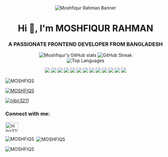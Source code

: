 <p align="center">
  <img src="https://i.ibb.co/Cph5cxzV/final.png" alt="Moshfiqur Rahman Banner" />
</p>

<h1 align="center">Hi 👋, I'm MOSHFIQUR RAHMAN</h1>
<h3 align="center">A PASSIONATE FRONTEND DEVELOPER FROM BANGLADESH</h3>




<p align="center">
  <img src="https://github-readme-stats.vercel.app/api?username=MOSHFIQS&theme=panda&hide_border=false&show_icons=true" alt="Moshfiqur's GitHub stats" />
  
  <img src="https://nirzak-streak-stats.vercel.app/?user=MOSHFIQS&theme=panda&hide_border=false" alt="GitHub Streak" />
  <br/>
  <img src="https://github-readme-stats.vercel.app/api/top-langs/?username=MOSHFIQS&theme=panda&layout=compact&hide_border=false" alt="Top Languages" />
</p>




<p align="center">
  <img src="https://img.shields.io/badge/html5-%23E34F26.svg?&style=for-the-badge&logo=html5&logoColor=white" />
  <img src="https://img.shields.io/badge/css3-%231572B6.svg?&style=for-the-badge&logo=css3&logoColor=white" />
  <img src="https://img.shields.io/badge/javascript-%23323330.svg?&style=for-the-badge&logo=javascript&logoColor=%23F7DF1E" />
  <img src="https://img.shields.io/badge/react-%2320232a.svg?&style=for-the-badge&logo=react&logoColor=%2361DAFB" />
  <img src="https://img.shields.io/badge/next.js-black?style=for-the-badge&logo=next.js&logoColor=white" />
  <img src="https://img.shields.io/badge/tailwindcss-%2338B2AC.svg?&style=for-the-badge&logo=tailwind-css&logoColor=white" />
  <img src="https://img.shields.io/badge/express.js-%23404d59.svg?&style=for-the-badge&logo=express&logoColor=%2361DAFB" />
  <img src="https://img.shields.io/badge/node.js-6DA55F?style=for-the-badge&logo=node.js&logoColor=white" />
  <img src="https://img.shields.io/badge/mongodb-%234ea94b.svg?style=for-the-badge&logo=mongodb&logoColor=white" />
  <img src="https://img.shields.io/badge/firebase-%23039BE5.svg?&style=for-the-badge&logo=firebase&logoColor=white" />
  <img src="https://img.shields.io/badge/vercel-%23000000.svg?&style=for-the-badge&logo=vercel&logoColor=white" />
  <img src="https://img.shields.io/badge/postman-FF6C37?style=for-the-badge&logo=postman&logoColor=white" />
  <img src="https://img.shields.io/badge/photoshop-31A8FF?style=for-the-badge&logo=adobe-photoshop&logoColor=white" />
</p>





<p align="left"> <img src="https://komarev.com/ghpvc/?username=MOSHFIQS&label=Profile%20views&color=0e75b6&style=flat" alt="MOSHFIQS" /> </p>

<p align="left"> <a href="https://github.com/ryo-ma/github-profile-trophy"><img src="https://github-profile-trophy.vercel.app/?username=MOSHFIQS" alt="MOSHFIQS" /></a> </p>

<p align="left"> <a href="https://twitter.com/nibir3211" target="blank"><img src="https://img.shields.io/twitter/follow/nibir3211?logo=twitter&style=for-the-badge" alt="nibir3211" /></a> </p>

<h3 align="left">Connect with me:</h3>
<p align="left">
<a href="https://twitter.com/nibir3211" target="blank"><img align="center" src="https://raw.githubusercontent.com/rahuldkjain/github-profile-readme-generator/master/src/images/icons/Social/twitter.svg" alt="nibir3211" height="30" width="40" /></a>
</p>

<p><img align="left" src="https://github-readme-stats.vercel.app/api/top-langs?username=MOSHFIQS&show_icons=true&locale=en&layout=compact" alt="MOSHFIQS" /></p>

<p>&nbsp;<img align="center" src="https://github-readme-stats.vercel.app/api?username=MOSHFIQS&show_icons=true&locale=en" alt="MOSHFIQS" /></p>

<p><img align="center" src="https://github-readme-streak-stats.herokuapp.com/?user=MOSHFIQS&" alt="MOSHFIQS" /></p>
